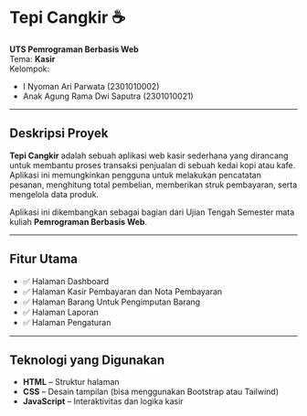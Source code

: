 # Tepi Cangkir ☕️

**UTS Pemrograman Berbasis Web**  
Tema: **Kasir**  
Kelompok:  
- I Nyoman Ari Parwata (2301010002)  
- Anak Agung Rama Dwi Saputra (2301010021)

---

## Deskripsi Proyek

**Tepi Cangkir** adalah sebuah aplikasi web kasir sederhana yang dirancang untuk membantu proses transaksi penjualan di sebuah kedai kopi atau kafe. Aplikasi ini memungkinkan pengguna untuk melakukan pencatatan pesanan, menghitung total pembelian, memberikan struk pembayaran, serta mengelola data produk.

Aplikasi ini dikembangkan sebagai bagian dari Ujian Tengah Semester mata kuliah **Pemrograman Berbasis Web**.

---

## Fitur Utama

- ✅ Halaman Dashboard
- ✅ Halaman Kasir Pembayaran dan Nota Pembayaran
- ✅ Halaman Barang Untuk Pengimputan Barang
- ✅ Halaman Laporan
- ✅ Halaman Pengaturan

---

## Teknologi yang Digunakan

- **HTML** – Struktur halaman
- **CSS** – Desain tampilan (bisa menggunakan Bootstrap atau Tailwind)
- **JavaScript** – Interaktivitas dan logika kasir